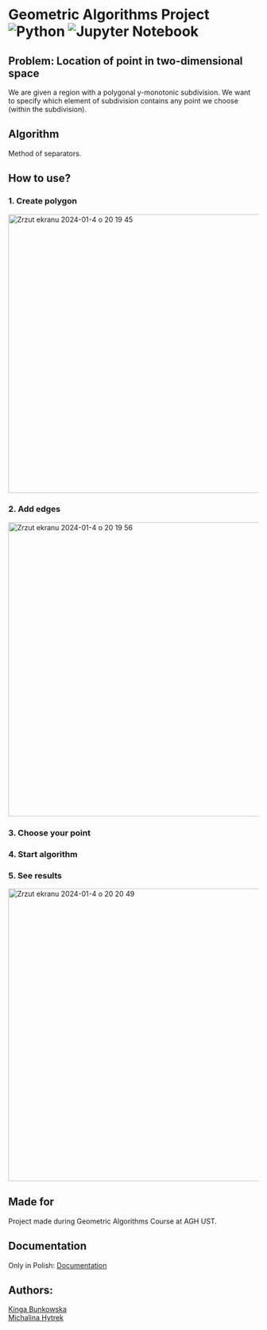 # Geometric Algorithms Project ![Python](https://img.shields.io/badge/python-3670A0?style=for-the-badge&logo=python&logoColor=ffdd54) ![Jupyter Notebook](https://img.shields.io/badge/jupyter-%23FA0F00.svg?style=for-the-badge&logo=jupyter&logoColor=white)

## Problem: Location of point in two-dimensional space
We are given a region with a polygonal y-monotonic subdivision. We want to specify which element of subdivision contains any point we choose (within the subdivision).

## Algorithm
Method of separators.

## How to use?

### 1. Create polygon
<img width="561" alt="Zrzut ekranu 2024-01-4 o 20 19 45" src="https://github.com/mhytrek/GeometricAlgorithmsProject/assets/131200367/9d0e261b-d90f-4f50-91e7-3a837b81ba73">

### 2. Add edges
<img width="592" alt="Zrzut ekranu 2024-01-4 o 20 19 56" src="https://github.com/mhytrek/GeometricAlgorithmsProject/assets/131200367/2d9cf071-883f-4d20-af84-421a1ddceca3">


### 3. Choose your point


### 4. Start algorithm


### 5. See results
<img width="589" alt="Zrzut ekranu 2024-01-4 o 20 20 49" src="https://github.com/mhytrek/GeometricAlgorithmsProject/assets/131200367/f114139a-ae8a-49eb-9435-3466db6f5a42">



## Made for
Project made during Geometric Algorithms Course at AGH UST.

## Documentation
Only in Polish: [Documentation](https://github.com/mhytrek/GeometricAlgorithmsProject/blob/main/Documentation.pdf)

## Authors: 
[Kinga Bunkowska](https://github.com/KingaBunkowska) \
[Michalina Hytrek](https://github.com/mhytrek)
